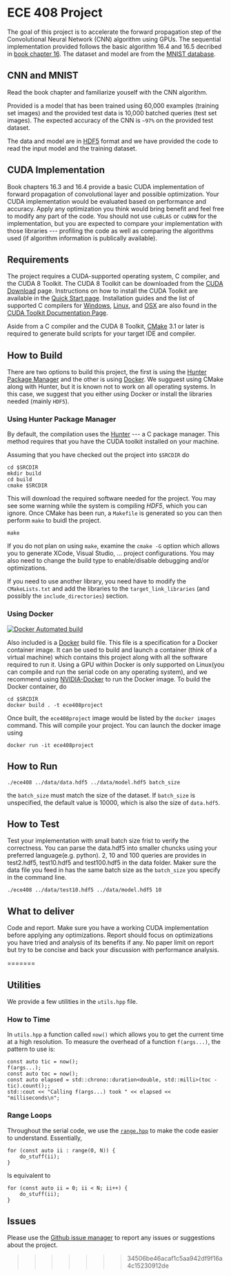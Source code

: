 # ECE 408 Project

The goal of this project is to accelerate the forward propagation step of the Convolutional Neural Network (CNN) algorithm using GPUs. The sequential implementation provided follows the basic algorithm 16.4 and 16.5 decribed in [book chapter 16](https://wiki.illinois.edu/wiki/display/ece408f16/Book+Chapters?preview=/602518692/603851747/3rd-Edition-Chapter16-case-study-DNN-FINAL.pdf). The dataset and model are from the [MNIST database](http://yann.lecun.com/exdb/mnist/).

## CNN and MNIST

Read the book chapter and familiarize youself with the CNN algorithm.

Provided is a model that has been trained using 60,000 examples (training set images) and the provided test data is 10,000 batched queries (test set images). The expected accuracy of the CNN is `~97%` on the provided test dataset.

The data and model are in [HDF5](https://support.hdfgroup.org/HDF5/) format and we have provided the code to read the input model and the training dataset.

## CUDA Implementation

Book chapters 16.3 and 16.4 provide a basic CUDA implementation of forward propagation of convolutional layer and possible optimization. Your CUDA implementation would be evaluated based on performance and accuracy. Apply any optimization you think would bring benefit and feel free to modify any part of the code. You should not use `cuBLAS` or `cuDNN` for the implementation, but you are expected to compare your implementation with those libraries --- profiling the code as well as comparing the algorithms used (if algorithm information is publically available).

## Requirements

The project requires a CUDA-supported operating system, C compiler, and the CUDA 8 Toolkit. The CUDA 8 Toolkit can be downloaded from the [CUDA Download](https://developer.nvidia.com/cuda-downloads) page. Instructions on how to install the CUDA Toolkit are available in the [Quick Start page](http://docs.nvidia.com/cuda/cuda-quick-start-guide/index.html). Installation guides and the list of supported C compilers for [Windows](http://docs.nvidia.com/cuda/cuda-installation-guide-microsoft-windows/index.html), [Linux](http://docs.nvidia.com/cuda/cuda-installation-guide-linux/index.html), and [OSX](http://docs.nvidia.com/cuda/cuda-installation-guide-mac-os-x/index.html) are also found in the [CUDA Toolkit Documentation Page](http://docs.nvidia.com/cuda/index.html).

Aside from a C compiler and the CUDA 8 Toolkit, [CMake](https://cmake.org/) 3.1 or later is required to generate build scripts for your target IDE and compiler.

## How to Build

There are two options to build this project, the first is using the [Hunter Package Manager](https://github.com/ruslo/hunter) and the other is using [Docker](https://www.docker.com/). We sugguest using CMake along with Hunter, but it is known not to work on all operating systems. In this case, we suggest that you either using Docker or install the libraries needed (mainly `HDF5`).

### Using Hunter Package Manager

By default, the compilation uses the [Hunter](https://github.com/ruslo/hunter) --- a C package manager. This method requires that you have the CUDA toolkit installed on your machine.

Assuming that you have checked out the project into `$SRCDIR` do

~~~
cd $SRCDIR
mkdir build
cd build
cmake $SRCDIR
~~~

This will download the required software needed for the project. You may see some warning while the system is compiling _HDF5_, which you can ignore. Once CMake has been run, a `Makefile` is generated so you can then perform `make` to buidl the project.

~~~
make
~~~

If you do not plan on using `make`, examine the `cmake -G` option which allows you to generate XCode, Visual Studio, ... project configurations. You may also need to change the build type to enable/disable debugging and/or optimizations.

If you need to use another library, you need have to modify the `CMakeLists.txt` and add the libraries to the `target_link_libraries` (and possibly the `include_directories`) section.

### Using Docker

[![Docker Automated build](https://img.shields.io/docker/automated/jrottenberg/ffmpeg.svg)](https://hub.docker.com/r/webgpu/ece408project/)

Also included is a [Docker](http://docker.io/) build file. This file is a specification for a Docker container image. It can be used to build and launch a container (think of a virtual machine) which contains this project along with all the software required to run it. Using a GPU within Docker is only supported on Linux(you can compile and run the serial code on any operating system), and we recommend using [NVIDIA-Docker](https://github.com/NVIDIA/nvidia-docker) to run the Docker image. To build the Docker container, do

~~~
cd $SRCDIR
docker build . -t ece408project
~~~

Once built, the `ece408project` image would be listed by the `docker images` command. This will compile your project. You can launch the docker image using

~~~
docker run -it ece408project
~~~

## How to Run

~~~
./ece408 ../data/data.hdf5 ../data/model.hdf5 batch_size
~~~

the `batch_size` must match the size of the dataset. If `batch_size` is unspecified, the default value is 10000, which is also the size of `data.hdf5`.

## How to Test

Test your implementation with small batch size frist to verify the correctness. You can parse the data.hdf5 into smaller chuncks using your preferred language(e.g. python). 2, 10 and 100 queries are provides in test2.hdf5, test10.hdf5 and test100.hdf5 in the data folder. Maker sure the data file you feed in has the same batch size as the `batch_size` you specify in the command line.

~~~
./ece408 ../data/test10.hdf5 ../data/model.hdf5 10
~~~

## What to deliver

Code and report. Make sure you have a working CUDA implementation before applying any optimizations. Report should focus on optimizations you have tried and analysis of its benefits if any. No paper limit on report but try to be concise and back your discussion with performance analysis.

=======

## Utilities

We provide a few utilities in the `utils.hpp` file.

### How to Time

In `utils.hpp` a function called `now()` which allows you to get the current time at a high resolution. To measure the overhead of a function `f(args...)`, the pattern to use is:

~~~{.cpp}
const auto tic = now();
f(args...);
const auto toc = now();
const auto elapsed = std::chrono::duration<double, std::milli>(toc - tic).count();;
std::cout << "Calling f(args...) took " << elapsed << "milliseconds\n";
~~~


### Range Loops

Throughout the serial code, we use the [`range.hpp`](https://github.com/harrism/cpp11-range) to make the code easier to understand. Essentially,


~~~{.cpp}
for (const auto ii : range(0, N)) {
    do_stuff(ii);
}
~~~

Is equivalent to

~~~{.cpp}
for (const auto ii = 0; ii < N; ii++) {
    do_stuff(ii);
}
~~~


## Issues

Please use the [Github issue manager](https://github.com/webgpu/ece408project/issues) to report any issues or suggestions about the project.
>>>>>>> 34506be46acaf1c5aa942df9f16a4c15230912de
